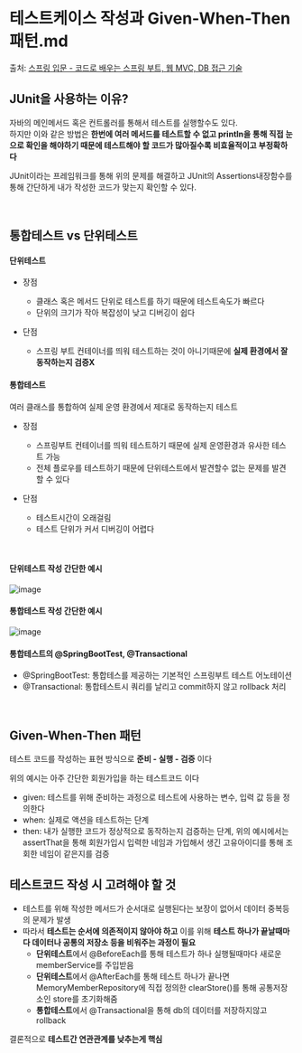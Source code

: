 # 테스트케이스 작성과  Given-When-Then 패턴.md

출처: [스프링 입문 - 코드로 배우는 스프링 부트, 웹 MVC, DB 접근 기술](https://www.inflearn.com/course/%EC%8A%A4%ED%94%84%EB%A7%81-%EC%9E%85%EB%AC%B8-%EC%8A%A4%ED%94%84%EB%A7%81%EB%B6%80%ED%8A%B8/dashboard)

## JUnit을 사용하는 이유?

 자바의 메인메서드 혹은 컨트롤러를 통해서 테스트를 실행할수도 있다.<br>
하지만 이와 같은 방법은 **한번에 여러 메서드를 테스트할 수 없고 println을 통해 직접 눈으로 확인을 해야하기 때문에 테스트해야 할 코드가 많아질수록 비효율적이고 부정확하다**

 JUnit이라는 프레임워크를 통해 위의 문제를 해결하고 JUnit의 Assertions내장함수를 통해 간단하게 내가 작성한 코드가 맞는지 확인할 수 있다. 

<br>

## 통합테스트 vs 단위테스트

#### 단위테스트

 * 장점
   * 클래스 혹은 메서드 단위로 테스트를 하기 때문에 테스트속도가 빠르다
   * 단위의 크기가 작아 복잡성이 낮고 디버깅이 쉽다

* 단점
  * 스프링 부트 컨테이너를 띄워 테스트하는 것이 아니기때문에 **실제 환경에서 잘 동작하는지 검증X**

#### 통합테스트

 여러 클래스를 통합하여 실제 운영 환경에서 제대로 동작하는지 테스트
 
 * 장점
   * 스프링부트 컨테이너를 띄워 테스트하기 때문에 실제 운영환경과 유사한 테스트 가능
   * 전체 플로우를 테스트하기 때문에 단위테스트에서 발견할수 없는 문제를 발견할 수 있다

 * 단점
   * 테스트시간이 오래걸림
   * 테스트 단위가 커서 디버깅이 어렵다

<br>

#### 단위테스트 작성 간단한 예시

![image](https://user-images.githubusercontent.com/83762364/182673437-ecbafca3-4853-449a-bc9c-dc6002a35dd8.png)

#### 통합테스트 작성 간단한 예시

![image](https://user-images.githubusercontent.com/83762364/183048858-edf6b213-5e4d-46b7-b4ab-ce76e9fee8a3.png)

#### 통합테스트의 @SpringBootTest, @Transactional

*  @SpringBootTest: 통합테스를 제공하는 기본적인 스프링부트 테스트 어노테이션
*  @Transactional: 통합테스트시 쿼리를 날리고 commit하지 않고 rollback 처리
<br>

## Given-When-Then 패턴

테스트 코드를 작성하는 표현 방식으로 **준비 - 실행 - 검증** 이다

위의 예시는 아주 간단한 회원가입을 하는 테스트코드 이다

* given: 테스트를 위해 준비하는 과정으로 테스트에 사용하는 변수, 입력 값 등을 정의한다
* when: 실제로 액션을 테스트하는 단계
* then: 내가 실행한 코드가 정상적으로 동작하는지 검증하는 단계, 위의 예시에서는 assertThat을 통해 회원가입시 입력한 네임과 가입해서 생긴 고유아이디를 통해 조회한 네임이 같은지를 검증



## 테스트코드 작성 시 고려해야 할 것

* 테스트를 위해 작성한 메서드가 순서대로 실행된다는 보장이 없어서 데이터 중복등의 문제가 발생
* 따라서 **테스트는 순서에 의존적이지 않아야 하고** 이를 위해 **테스트 하나가 끝날때마다 데이터나 공통의 저장소 등을 비워주는 과정이 필요**
  * **단위테스트**에서 @BeforeEach를 통해 테스트가 하나 실행될때마다 새로운 memberService를 주입받음
  * **단위테스트**에서 @AfterEach를 통해 테스트 하나가 끝나면 MemoryMemberRepository에 직접 정의한 clearStore()를 통해 공통저장소인 store를 초기화해줌
  * **통합테스트**에서 @Transactional을 통해 db의 데이터를 저장하지않고 rollback

결론적으로 **테스트간 연관관계를 낮추는게 핵심**

